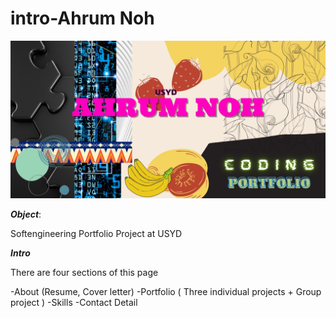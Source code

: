 # intro-Ahrum Noh
![image!](https://github.com/ahrumnoh/introahrum/blob/main/assets/images/Portfolio.jpg)



***Object***:

Softengineering Portfolio Project at USYD



***Intro***

There are four sections of this page

-About (Resume, Cover letter)
-Portfolio ( Three individual projects + Group project )
-Skills
-Contact Detail







